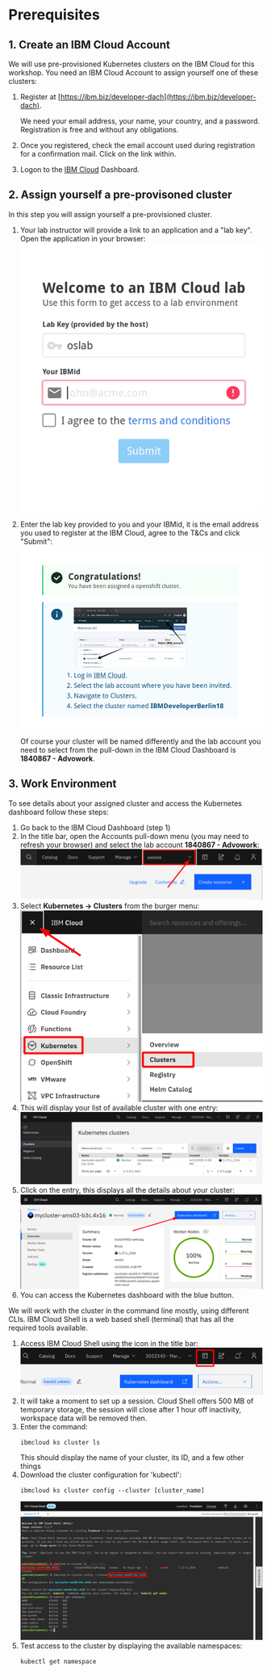 # Prerequisites

## 1. Create an IBM Cloud Account

We will use pre-provisioned Kubernetes clusters on the IBM Cloud for this workshop. You need an IBM Cloud Account to assign yourself one of these clusters:

1. Register at [https://ibm.biz/developer-dach](https://ibm.biz/developer-dach).

    We need your email address, your name, your country, and a password. Registration is free and without any obligations.

1. Once you registered, check the email account used during registration for a confirmation mail. Click on the link within.

1. Logon to the [IBM Cloud](https://cloud.ibm.com) Dashboard.

## 2. Assign yourself a pre-provisoned cluster

In this step you will assign yourself a pre-provisioned cluster. 

1. Your lab instructor will provide a link to an application and a "lab key". Open the application in your browser:
   ![granttool1](images/granttool1.png)
   
2. Enter the lab key provided to you and your IBMid, it is the email address you used to register at the IBM Cloud, agree to the T&Cs and click "Submit":
   ![granttool1](images/granttool2.png)
   
   Of course your cluster will be named differently and the lab account you need to select from the pull-down in the IBM Cloud Dashboard is **1840867 - Advowork**.
   
## 3. Work Environment

To see details about your assigned cluster and access the Kubernetes dashboard follow these steps:

1. Go back to the IBM Cloud Dashboard (step 1)
1. In the title bar, open the Accounts pull-down menu (you may need to refresh your browser) and select the lab account **1840867 - Advowork**:
   ![account pulldown](images/dashboard-pulldown.png)  
1. Select __Kubernetes -> Clusters__ from the burger menu:
   ![clusters](images/dashboard-clusters.png)
1. This will display your list of available cluster with one entry:
   ![cluster list](images/display-clusters.png)
1. Click on the entry, this displays all the details about your cluster:
   ![cluster details](images/cluster-details.png)
1. You can access the Kubernetes dashboard with the blue button.     

We will work with the cluster in the command line mostly, using different CLIs. IBM Cloud Shell is a web based shell (terminal) that has all the required tools available. 

1. Access IBM Cloud Shell using the icon in the title bar:  
   ![cs ico](images/cloudshell-icon.png)
1. It will take a moment to set up a session. Cloud Shell offers 500 MB of temporary storage, the session will close after 1 hour off inactivity, workspace data will be removed then.
1. Enter the command:
   ```
   ibmcloud ks cluster ls
   ```
   This should display the name of your cluster, its ID, and a few other things
1. Download the cluster configuration for 'kubectl':
   ```
   ibmcloud ks cluster config --cluster [cluster_name]
   ```
   ![cloudshell](images/cloudshell.png)   
1. Test access to the cluster by displaying the available namespaces:
   ```
   kubectl get namespace
   ```
   
      